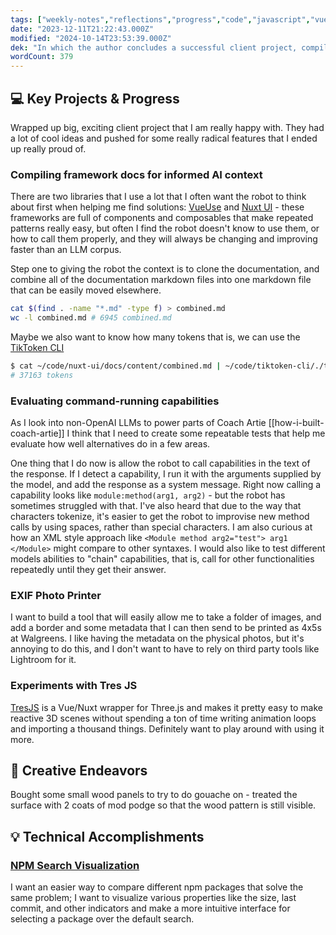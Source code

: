 ```yaml
---
tags: ["weekly-notes","reflections","progress","code","javascript","vue","visualization"]
date: "2023-12-11T21:22:43.000Z"
modified: "2024-10-14T23:53:39.000Z"
dek: "In which the author concludes a successful client project, compiles documentation for informed AI context, evaluates command-running capabilities, plans an EXIF photo printer tool, experiments with Tres JS, and treats wood panels for gouache painting."
wordCount: 379
---
```

## 💻 Key Projects & Progress

Wrapped up big, exciting client project that I am really happy with. They had a lot of cool ideas and pushed for some really radical features that I ended up really proud of.

### Compiling framework docs for informed AI context

There are two libraries that I use a lot that I often want the robot to think about first when helping me find solutions: [VueUse](https://vueuse.org) and [Nuxt UI](https://ui.nuxt.com/getting-started) - these frameworks are full of components and composables that make repeated patterns really easy, but often I find the robot doesn't know to use them, or how to call them properly, and they will always be changing and improving faster than an LLM corpus.

Step one to giving the robot the context is to clone the documentation, and combine all of the documentation markdown files into one markdown file that can be easily moved elsewhere.

```bash
cat $(find . -name "*.md" -type f) > combined.md
wc -l combined.md # 6945 combined.md
```

Maybe we also want to know how many tokens that is, we can use the [TikToken CLI](https://github.com/oelmekki/tiktoken-cli)

```bash
$ cat ~/code/nuxt-ui/docs/content/combined.md | ~/code/tiktoken-cli/./tiktoken-cli
# 37163 tokens
```

### Evaluating command-running capabilities

As I look into non-OpenAI LLMs to power parts of Coach Artie [[how-i-built-coach-artie]] I think that I need to create some repeatable tests that help me evaluate how well alternatives do in a few areas.

One thing that I do now is allow the robot to call capabilities in the text of the response. If I detect a capability, I run it with the arguments supplied by the model, and add the response as a system message. Right now calling a capability looks like `module:method(arg1, arg2)` - but the robot has sometimes struggled with that. I've also heard that due to the way that characters tokenize, it's easier to get the robot to improvise new method calls by using spaces, rather than special characters. I am also curious at how an XML style approach like `<Module method arg2="test"> arg1 </Module>` might compare to other syntaxes. I would also like to test different models abilities to "chain" capabilities, that is, call for other functionalities repeatedly until they get their answer.

### EXIF Photo Printer

I want to build a tool that will easily allow me to take a folder of images, and add a border and some metadata that I can then send to be printed as 4x5s at Walgreens. I like having the metadata on the physical photos, but it's annoying to do this, and I don't want to have to rely on third party tools like Lightroom for it.

### Experiments with Tres JS

[TresJS](https://tresjs.org/) is a Vue/Nuxt wrapper for Three.js and makes it pretty easy to make reactive 3D scenes without spending a ton of time writing animation loops and importing a thousand things. Definitely want to play around with using it more.

## 🎨 Creative Endeavors

Bought some small wood panels to try to do gouache on - treated the surface with 2 coats of mod podge so that the wood pattern is still visible.

## 💡 Technical Accomplishments

### [NPM Search Visualization](https://github.com/room302studio/npm-search-viz)

I want an easier way to compare different npm packages that solve the same problem; I want to visualize various properties like the size, last commit, and other indicators and make a more intuitive interface for selecting a package over the default search.
